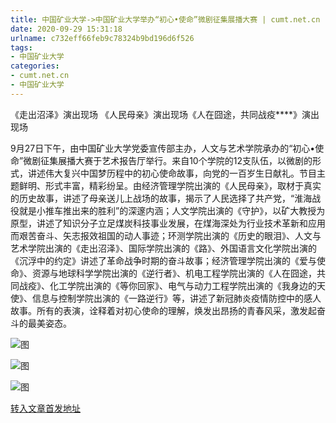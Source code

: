 ```yaml
---
title: 中国矿业大学->中国矿业大学举办“初心•使命”微剧征集展播大赛 | cumt.net.cn
date: 2020-09-29 15:31:18
urlname: c732eff66feb9c78324b9bd196d6f526
tags: 
- 中国矿业大学
categories:
- cumt.net.cn
- 中国矿业大学
---
```

《走出沼泽》演出现场 《人民母亲》演出现场《人在囧途，共同战疫****》演出现场

9月27日下午，由中国矿业大学党委宣传部主办，人文与艺术学院承办的“初心•使命”微剧征集展播大赛于艺术报告厅举行。来自10个学院的12支队伍，以微剧的形式，讲述伟大复兴中国梦历程中的初心使命故事，向党的一百岁生日献礼。节目主题鲜明、形式丰富，精彩纷呈。由经济管理学院出演的《人民母亲》，取材于真实的历史故事，讲述了母亲送儿上战场的故事，揭示了人民选择了共产党，“淮海战役就是小推车推出来的胜利”的深邃内涵；人文学院出演的《守护》，以矿大教授为原型，讲述了知识分子立足煤炭科技事业发展，在煤海深处为行业技术革新和应用而艰苦奋斗、矢志报效祖国的动人事迹；环测学院出演的《历史的眼泪》、人文与艺术学院出演的《走出沼泽》、国际学院出演的《路》、外国语言文化学院出演的《沉浮中的约定》讲述了革命战争时期的奋斗故事；经济管理学院出演的《爱与使命》、资源与地球科学学院出演的《逆行者》、机电工程学院出演的《人在囧途，共同战疫》、化工学院出演的《等你回家》、电气与动力工程学院出演的《我身边的天使》、信息与控制学院出演的《一路逆行》等，讲述了新冠肺炎疫情防控中的感人故事。所有的表演，诠释着对初心使命的理解，焕发出昂扬的青春风采，激发起奋斗的最美姿态。

![图](http://xwzx.cumt.edu.cn/_upload/article/images/53/e6/17677a724df68fa0a5ee4e60af37/f31378ae-6fd6-4f8c-8a17-2ea889d96576.jpg)

![图](http://xwzx.cumt.edu.cn/_upload/article/images/53/e6/17677a724df68fa0a5ee4e60af37/1034c2eb-0e56-4cb3-a959-9e201c194797.jpg)

![图](http://xwzx.cumt.edu.cn/_upload/article/images/53/e6/17677a724df68fa0a5ee4e60af37/86a16d68-5d0a-4305-aa71-4837fea1e7e7.jpg)

[转入文章首发地址](http://xwzx.cumt.edu.cn/cb/4e/c523a576334/page.htm)